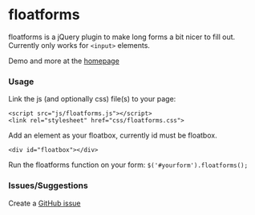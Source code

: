 # floatforms

floatforms is a jQuery plugin to make long forms a bit nicer to fill out.
Currently only works for `<input>` elements.

Demo and more at the [homepage](http://uhkis.github.io/floatforms/)

### Usage

Link the js (and optionally css) file(s) to your page:
```
<script src="js/floatforms.js"></script>
<link rel="stylesheet" href="css/floatforms.css">
```

Add an element as your floatbox, currently id must be floatbox.
```
<div id="floatbox"></div>
```

Run the floatforms function on your form: `$('#yourform').floatforms();`

### Issues/Suggestions

Create a [GitHub issue](https://github.com/Uhkis/floatforms/issues)